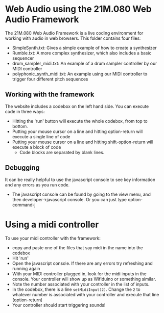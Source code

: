 # Web Audio using the 21M.080 Web Audio Framework

The 21M.080 Web Audio Framework is a live coding environment for working with audio in web browsers. This folder contains four files:
* SimpleSynth.txt: Gives a simple example of how to create a synthesizer
* Rumble.txt: A more complex synthesizer, which also includes a basic sequencer
* drum_sampler_midi.txt: An example of a drum sampler controller by our MIDI controller
* polyphonic_synth_midi.txt: An example using our MIDI controller to trigger four different pitch sequences

## Working with the framework

The website includes a codebox on the left hand side. You can execute code in three ways:
* Hitting the 'run' button will execute the whole codebox, from top to bottom.
* Putting your mouse cursor on a line and hitting option-return will execute a single line of code
* Putting your mouse cursor on a line and hitting shift-option-return will execute a block of code
  * Code blocks are separated by blank lines.
 
## Debugging
It can be really helpful to use the javascript console to see key information and any errors as you run code. 
* The javascript console can be found by going to the view menu, and then developer->javascript console. Or you can just type option-command-j

# Using a midi controller 
To use your midi controller with the framework: 
* copy and paste one of the files that say midi in the name into the codebox
* Hit 'run'
* Open the javascript console. If there are any errors try refreshing and running again
* With your MIDI controller plugged in, look for the midi inputs in the console. Your controller will show up as Wifiduino or something similar.
* Note the number associated with your controller in the list of inputs.
* In the codebox, there is a line `setMidiInput(2)`. Change the `2` to whatever number is associated with your controller and execute that line (option-return)
* Your controller should start triggering sounds!
